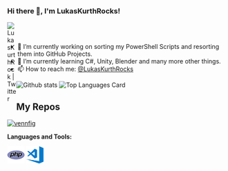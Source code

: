 <!--
**LukasKurthRocks/LukasKurthRocks** is a ✨ _special_ ✨ repository because its `README.md` (this file) appears on your GitHub profile.

Here are some ideas to get you started:

- 🔭 I’m currently working on ...
- 🌱 I’m currently learning ...
- 👯 I’m looking to collaborate on ...
- 🤔 I’m looking for help with ...
- 💬 Ask me about ...
- 📫 How to reach me: ...
- 😄 Pronouns: ...
- ⚡ Fun fact: ...
-->

### Hi there 👋, I'm LukasKurthRocks!

<a href="https://twitter.com/LukasKurthRock">
  <img align="left" alt="LukasKurthRock | Twitter" width="21px" src="https://raw.githubusercontent.com/shinokada/shinokada/master/assets/twitter.png"/>
</a>

<br />
<br />

- 🔭 I’m currently working on sorting my PowerShell Scripts and resorting them into GitHub Projects.
- 🌱 I’m currently learning C#, Unity, Blender and many more other things.
- 📫 How to reach me: <a href="https://twitter.com/LukasKurthRocks">@LukasKurthRocks</a> 


![Github stats](https://github-readme-stats.vercel.app/api?username=LukasKurthRocks&theme=highcontrast&show_icons=true&count_private=true)
![Top Languages Card](https://github-readme-stats.vercel.app/api/top-langs/?username=LukasKurthRocks&layout=compact)

## My Repos

[![vennfig](https://github-readme-stats.vercel.app/api/pin/?username=LukasKurthRocks&repo=SuperAdminPanel_Core&show_owner=true)](https://github.com/LukasKurthRocks/SuperAdminPanel_Core)



**Languages and Tools:**  

<code><img height="40" src="https://raw.githubusercontent.com/LukasKurthRocks/LukasKurthRocks/main/assets/php.png"></code>
<code><img height="40" src="https://raw.githubusercontent.com/LukasKurthRocks/LukasKurthRocks/main/assets/visual-studio-code.png"></code>
